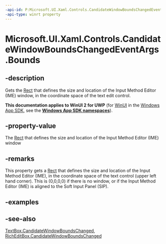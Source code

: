 ```yaml
---
-api-id: P:Microsoft.UI.Xaml.Controls.CandidateWindowBoundsChangedEventArgs.Bounds
-api-type: winrt property
---
```


<!-- Property syntax
public Windows.Foundation.Rect Bounds { get; }
-->

# Microsoft.UI.Xaml.Controls.CandidateWindowBoundsChangedEventArgs.Bounds

## -description
Gets the [Rect](/uwp/api/windows.foundation.rect) that defines the size and location of the Input Method Editor (IME) window, in the coordinate space of the text edit control.

**This documentation applies to WinUI 2 for UWP** (for [WinUI](/windows/apps/winui/winui3/) in the [Windows App SDK](/windows/apps/windows-app-sdk/), see the **[Windows App SDK namespaces](/windows/windows-app-sdk/api/winrt/)**).

## -property-value
The [Rect](/uwp/api/windows.foundation.rect) that defines the size and location of the Input Method Editor (IME) window

## -remarks
This property gets a [Rect](/uwp/api/windows.foundation.rect) that defines the size and location of the Input Method Editor (IME), in the coordinate space of the text control (upper left hand corner). This is (0,0,0,0) if there is no window, or if the Input Method Editor (IME) is aligned to the Soft Input Panel (SIP).

## -examples

## -see-also
[TextBox.CandidateWindowBoundsChanged](textbox_candidatewindowboundschanged.md), [RichEditBox.CandidateWindowBoundsChanged](richeditbox_candidatewindowboundschanged.md)
